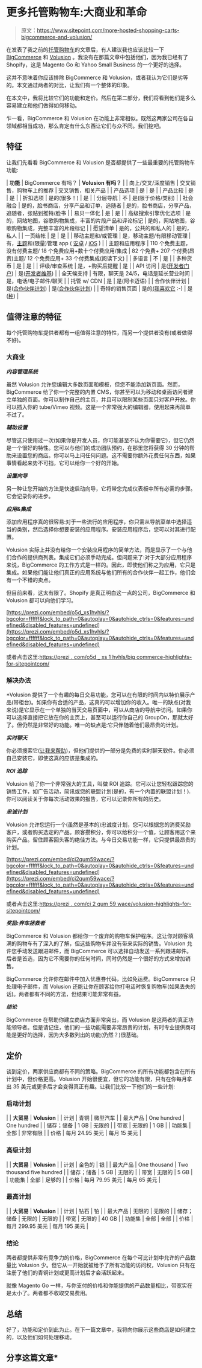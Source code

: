 # 更多托管购物车:大商业和革命

> 原文：<https://www.sitepoint.com/more-hosted-shopping-carts-bigcommerce-and-volusion/>

在发表了我之前的[托管购物车](https://www.sitepoint.com/testing-3-hosted-shopping-carts/)的文章后，有人建议我也应该比较一下 [BigCommerce](http://www.bigcommerce.com/) 和 [Volusion](http://www.volusion.com.au/) 。我没有在那篇文章中包括他们，因为我已经有了 Shopify，这是 Magento Go 和 Yahoo Small Business 的一个更好的选择。

这并不意味着你应该排除 BigCommerce 和 Volusion，或者我认为它们是劣等的。本文通过两者的对比，让我们有一个整体的印象。

在本文中，我将比较它们的功能和定价。然后在第二部分，我们将看到他们是多么容易建立和他们做得如何移动。

乍一看，BigCommerce 和 Volusion 在功能上非常相似。既然这两家公司在各自领域都相当成功，那么肯定有什么东西让它们与众不同。我们挖吧。

## 特征

让我们先看看 BigCommerce 和 Volusion 是否都提供了一些最重要的托管购物车功能:

| **功能** | BigCommerce 有吗？ | **Volusion 有吗？** |
| 向上/交叉/深度销售 | 交叉销售，购物车上的推荐 | 交叉销售，相关产品 |
| 产品选项 | 是 | 是 |
| 产品比较 | 是 | 是 |
| 折扣选项 | 是的(很多！) | 是 |
| 分层导航 | 不 | 是(限于价格/类别) |
| 社会融合 | 是的，脸书商店，分享产品和订单，追随者 | 是的，脸书商店，分享产品，追随者，张贴到推特/脸书 |
| 易贝一体化 | 是 | 是 |
| 高级搜索引擎优化选项 | 是的，网站地图，谷歌购物集成，丰富的片段产品和评论标记 | 是的，网站地图，谷歌购物集成，完整丰富的片段标记 |
| 愿望清单 | 是的，公共的和私人的 | 是的，私人 |
| 一页结帐 | 是 | 是 |
| 移动主题和/或管理 | 是，移动主题/有限移动管理 | 有，[主题](http://www.volusion.com/mcommerce/)和(限量)管理 app ( [安卓](https://play.google.com/store/apps/details?id=us.brandlabs.pine.lite&hl=en) / [iOS](https://itunes.apple.com/us/app/v-snapshot/id480690469?mt=8) ) |
| 主题和应用程序 | 110 个免费主题，没有付费主题/ 18 个免费应用+数十个付费应用/集成 | 82 个免费+ 207 个付费(昂贵)主题/ 12 个免费应用+ 33 个付费集成(阅读下文) |
| 多语言 | 不 | 是 |
| 多种货币 | 是 | 是 |
| 评级/审查系统 | 是，+购买后提醒 | 是 |
| API 访问 | 是([开发者门户](http://developer.bigcommerce.com/)) | 是([开发者维基](http://devwiki.volusion.com/index.php/Introduction)) |
| 全天候支持 | 有限，聊天是 24/5，电话是延长营业时间 | 是，电话/电子邮件/聊天 |
| 托管 w/ CDN | 是 | 是(阿卡迈语) |
| 合作伙伴计划 | 是([合作伙伴计划](http://www.bigcommerce.com/partners)) | 是([合作伙伴计划](http://www.volusion.com/become-partner/)) |
| 奇特的销售页面 | 是的[(我喜欢它](http://www.bigcommerce.com/features/marketing/promotions/) :-) | 是([种](http://www.volusion.com/online-store-builder/#2)) |

## 值得注意的特征

每个托管购物车提供者都有一组值得注意的特性，而另一个提供者没有(或者做得不好)。

### 大商业

***内容管理系统***

虽然 Volusion 允许您编辑大多数页面和模板，但您不能添加新页面。然而，BigCommerce 给了你一个完整的内置 CMS，你甚至可以为移动和桌面访问者建立单独的页面。你可以制作自己的主页，并且可以限制某些页面只对客户开放。你可以插入你的 tube/Vimeo 视频。这是一个非常强大的编辑器，使用起来再简单不过了。

***辅助设置***

尽管这只使用过一次(如果你是开发人员，你可能甚至不认为你需要它)，但它仍然是一个很好的特性。您可以与他们的成功团队预约，在那里您将获得 30 分钟的帮助来设置您的商店。你可以马上问任何问题。这不需要你额外花费任何东西，如果事情看起来势不可挡，它可以给你一个好的开始。

***设置向导***

另一种让您开始的方法是快速启动向导，它将带您完成仪表板中所有必需的步骤。它会记录你的进步。

***应用&集成***

添加应用程序真的很容易:对于一些流行的应用程序，你只需从导航菜单中选择适当的类别，然后选择你想要安装的应用程序。安装应用程序后，您可以对其进行配置。

Volusion 实际上并没有给你一个安装应用程序的简单方法，而是显示了一个与他们合作的提供商列表。集成它们必须手动完成。但问题来了:对于大部分应用程序来说，BigCommerce 的工作方式是一样的。因此，即使他们称之为应用，它只是集成。如果他们能让他们真正的应用系统与他们所有的合作伙伴一起工作，他们会有一个不错的卖点。

但目前来看，这太有限了。Shopify 是真正明白这一点的公司，BigCommerce 和 Volusion 都可以向他们学习。

[https://prezi.com/embed/o5d_xs1hvhls/?bgcolor=ffffff&lock_to_path=0&autoplay=0&autohide_ctrls=0&features=undefined&disabled_features=undefined](https://prezi.com/embed/o5d_xs1hvhls/?bgcolor=ffffff&lock_to_path=0&autoplay=0&autohide_ctrls=0&features=undefined&disabled_features=undefined)

或者点击这里:[https://prezi . com/o5d _ xs 1 hvhls/big commerce-highlights-for-sitepointcom/](https://prezi.com/o5d_xs1hvhls/bigcommerce-highlights-for-sitepointcom/)

### 解决办法

 *Volusion 提供了一个有趣的每日交易功能，您可以在有限的时间内以特价展示产品(带柜台)。如果你有合适的产品，这真的可以增加你的收入。唯一的缺点(对我来说)是它显示在一个单独的当天交易页面中，可以从商店的导航中访问。如果你可以选择直接把它放在你的主页上，甚至可以运行你自己的 GroupOn，那就太好了。但仍然是非常好的功能。唯一的缺点是:它只伴随着他们最昂贵的计划。

***实时聊天***

你必须搜索它([让我来帮助](http://www.volusion.com/live-chat/software/))，但他们提供的一部分是免费的实时聊天软件。你必须自己安装它，即使这真的应该是集成的。

***ROI 追踪***

Volusion 给了你一个非常强大的工具，叫做 ROI 追踪。它可以让您轻松跟踪您的销售工作，如广告活动，简讯或您的联盟计划(是的，有一个内置的联盟计划！).你可以阅读关于你每次活动效果的报告，它可以记录你所有的历史。

***忠诚计划***

Volusion 允许您运行一个(虽然是基本的)忠诚度计划，您可以根据您的消费奖励客户，或者购买选定的产品。顾客攒积分，你可以给积分一个值，让顾客用这个来购买产品。留住顾客回头客的绝佳方法。与今日交易功能一样，它只提供最昂贵的计划。

[https://prezi.com/embed/ci2qum59wace/?bgcolor=ffffff&lock_to_path=0&autoplay=0&autohide_ctrls=0&features=undefined&disabled_features=undefined](https://prezi.com/embed/ci2qum59wace/?bgcolor=ffffff&lock_to_path=0&autoplay=0&autohide_ctrls=0&features=undefined&disabled_features=undefined)

或者点击这里:[https://prezi . com/ci 2 qum 59 wace/volusion-highlights-for-sitepointcom/](https://prezi.com/ci2qum59wace/volusion-highlights-for-sitepointcom/)

***奖励:弃车拯救者***

BigCommerce 和 Volusion 都给你一个废弃的购物车保护程序。这让你对顾客填满的购物车有了深入的了解，但这些购物车并没有带来实际的销售。Volusion 允许您手动发送跟进邮件，而 BigCommerce 可以选择自动发送一系列跟进邮件。后者是首选，因为它不需要你的任何时间，同时仍然是一个很好的方式来增加销售。

BigCommerce 允许你在邮件中加入优惠券代码，比如免运费。BigCommerce 只处理电子邮件，而 Volusion 还能让你在顾客给你打电话时恢复购物车(如果丢失的话)。两者都有不同的方法，但结果可能非常有益。

***结论***

BigCommerce 在帮助你建立商店方面非常突出，而 Volusion 是这两者的真正功能领导者。但是请记住，他们的一些功能需要非常昂贵的计划，有时专业提供商可能是更好的选择，因为大多数列出的功能(仍然？)很基础。

## 定价

谈到定价，两家供应商都有不同的策略。BigCommerce 的所有功能都包含在所有计划中，但价格更高。Volusion 开始很便宜，但它的功能有限，只有在你每月拿出 35 美元或更多后才会变得真正有趣。让我们比较一下他们的一些计划:

### 启动计划

|  | **大贸易** | **Volusion** |
| 计划 | 青铜 | 微型汽车 |
| 最大产品 | One hundred | One hundred |
| 储存；储备 | 1 GB | 无限的 |
| 带宽 | 无限的 | 1 GB |
| 功能集 | 全部 | 非常有限 |
| 价格 | 每月 24.95 美元 | 每月 15 美元 |

### 高级计划

|  | **大贸易** | **Volusion** |
| 计划 | 金色的 | 银 |
| 最大产品 | One thousand | Two thousand five hundred |
| 储存；储备 | 5 GB | 无限的 |
| 带宽 | 无限的 | 5 GB |
| 功能集 | 全部 | 足够的 |
| 价格 | 每月 79.95 美元 | 每月 65 美元 |

### 最高计划

|  | **大贸易** | **Volusion** |
| 计划 | 钻石 | 铂 |
| 最大产品 | 无限的 | 无限的 |
| 储存；储备 | 无限的 | 无限的 |
| 带宽 | 无限的 | 40 GB |
| 功能集 | 全部 | 全部 |
| 价格 | 每月 299.95 美元 | 每月 195 美元 |

### 结论

两者都提供非常有竞争力的价格，BigCommerce 在每个可比计划中允许的产品数量比 Volusion 少。但它从一开始就被给予了所有功能的访问权，Volusion 只有在注册了他们的青铜计划或更高计划后才会活跃起来。

就像 Magento Go 一样，与你支付的价格和你能提供的产品数量相比，带宽实在是太小了。两者都不收取交易费用。

## 总结

好了，功能和定价到此为止。在下一篇文章中，我将向你展示这些商店是如何建立的，以及他们如何处理移动。

## 分享这篇文章*